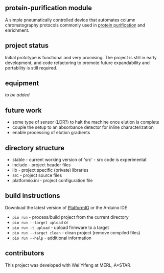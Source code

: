 ## protein-purification module
A simple pneumatically controlled device that automates column
chromatography protocols commonly used in [protein purification][info] and
enrichment.

## project status
Initial prototype is functional and very promising. The project is still in
early development, and code refactoring to promote future expandability and
portability is still required. 

## equipment
_to be added_

## future work
- some type of sensor (LDR?) to halt the machine once elution is complete
- couple the setup to an absorbance detector for inline characterization
- enable processing of elution gradients

## directory structure

- stable - current working version of 'src' - src code is experimental
- include - project header files 
- lib - project specific (private) libraries 
- src - project source files 
- platformio.ini - project configuration file

## build instructions
Download the latest version of [PlatformIO][platformio] or the Arduino IDE

- `pio run` - process/build project from the current directory 
- `pio run --target upload` or
- `pio run -t upload` - upload firmware to a target 
- `pio run --target clean` - clean project (remove compiled files) 
- `pio run --help` - additional information

## contributors
This project was developed with Wei Yifeng at MERL, A\*STAR.

[info]: https://www.labome.com/method/Protein-Purification.html
[platformio]: https://platformio.org/
